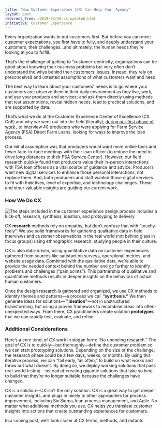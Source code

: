 ```yaml
---
title: "How Customer Experience (CX) Can Help Your Agency"
layout: post
redirect_from: /2019/04/10-cx-update8.html
initiative: Customer Experience
---
```


Every organization wants to put customers first. But before you can meet customer expectations, you first have to fully, and deeply understand your customers, their challenges...and ultimately, the human needs they’re looking at you to fulfill. 

That’s the challenge of getting to “customer-centricity, organizations can be good about knowing their business problems but very often don’t understand the whys behind their customers’ issues. Instead, they rely on preconceived and untested assumptions of what customers want and need. 

The best way to learn about your customers’ needs is to go where your customers are; observe them in their daily environment as they live, work, and use your products and services; and ask them directly using methods that test assumptions, reveal hidden needs, lead to practical solutions, and are supported by data.

That’s what we do at the Customer Experience Center of Excellence (CX CoE) and why we went out into the field (literally), <a href="https://coe.gsa.gov/2018/08/03/cx-update-4.html">during our first phase of work</a> , to interview 40 producers who were applying for Farm Service Agency (FSA) Direct Farm Loans, looking for ways to improve the loan process. 

Our initial assumption was that producers would want more online tools and fewer face-to-face meetings with their loan officer (to reduce the need to drive long distances to their FSA Service Center). However, our field research quickly found that producers value their in-person interactions with FSA loan officers as a vital source of guidance and advice. Producers want new digital services to enhance those personal interactions, not replace them. And, both producers and staff wanted those digital services to fit with their lives, level of expertise, and technology challenges. These and other valuable insights are guiding our current work.

<h3> How We Do CX</h3>
<img src="{{site.baseurl}}/images/CXDesignProcess.png" alt="The steps included in the customer experience design process includes a kick-off, research, synthesis, ideation, and protoyping to delivery" class="img-responsive">

CX <b>research</b> methods rely on empathy, but don’t confuse that with “touchy-feely”: We use solid frameworks for gathering qualitative data in field interviews and customer observations in the real world (not behind glass in focus groups) using ethnographic research: studying people in their culture.

CX is also data-driven, using quantitative data on customer experiences gathered from sources like satisfaction surveys, operational metrics, and website usage data. Combined with the qualitative data, we’re able to provide the needed context behind the number and go further to identify problems and challenges (“pain points”). This partnership of qualitative and quantitative methods results in deeper insights on the behaviors of actual human customers.

Once the design research is gathered and organized, we use CX methods to identify themes and patterns—a process we call <b>“synthesis.”</b> We then generate ideas for solutions—  <b>"ideation”</b>—not in unstructured brainstorming, but using a proven framework to recombine ideas into often-unexpected ways. From there, CX practitioners create solution <b>prototypes</b> that we can rapidly test, evaluate, and refine.

<h3>Additional Considerations</h3>

Here’s a core tenet of CX work in slogan form: “No unending research.” The goal of CX is to quickly—but thoroughly—define the customer problem so we can start prototyping solutions. Depending on the size of the challenge, the research phase could be a few days, weeks, or months. By using this iterative process, we can “fail early, fail often,” to build on what works and throw out what doesn’t. By doing so, we deploy working solutions that pass real-world testing—instead of creating gigantic solutions that take so long to build that they’re no longer suitable because the challenges have changed.

CX is a solution—CX isn’t the only solution. CX is a great way to get deeper customer insights, and plugs in nicely to other approaches for process improvement, including Six Sigma, lean process management, and Agile. No matter what additional methods you use, CX helps you translate customer insights into actions that create outstanding experiences for customers.

In a coming post, we’ll look closer at CX terms, methods, and outputs.
